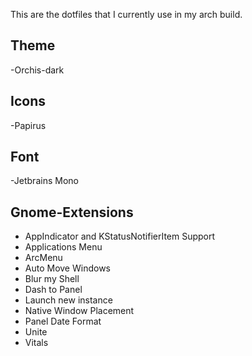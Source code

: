 This are the dotfiles that I currently use in my arch build.

## Theme
-Orchis-dark

## Icons
-Papirus

## Font
-Jetbrains Mono

## Gnome-Extensions
- AppIndicator and KStatusNotifierItem Support
- Applications Menu
- ArcMenu
- Auto Move Windows
- Blur my Shell
- Dash to Panel
- Launch new instance 
- Native Window Placement
- Panel Date Format
- Unite
- Vitals
